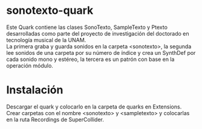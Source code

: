 # sonotexto-quark
Este Quark contiene las clases SonoTexto, SampleTexto y Ptexto desarrolladas como parte del proyecto de investigación del doctorado en tecnología musical de la UNAM.    
La primera graba y guarda sonidos en la carpeta \<sonotexto\>, la segunda lee sonidos de una carpeta por su número de índice y crea un SynthDef por cada sonido mono y estéreo, la tercera es un patrón con base en la operación módulo.
	
# Instalación
Descargar el quark y colocarlo en la carpeta de quarks en Extensions.   
Crear carpetas con el nombre \<sonotexto\> y \<sampletexto\> y colocarlas en la ruta Recordings de SuperCollider.
